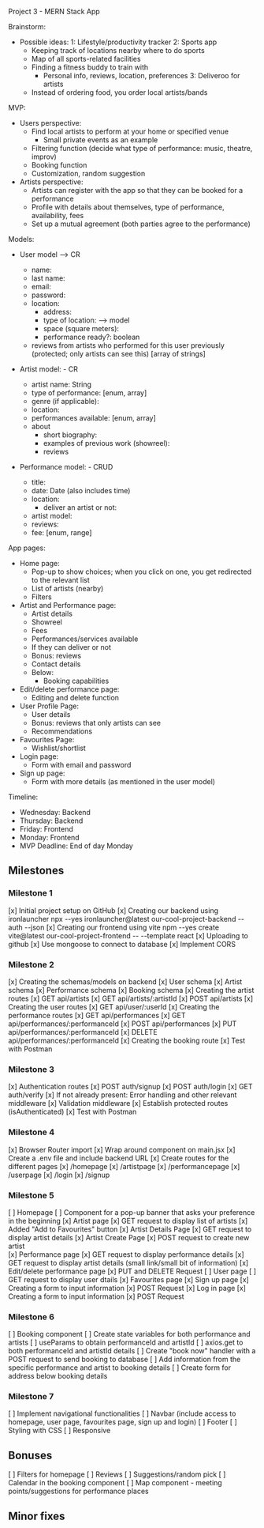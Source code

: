 Project 3 - MERN Stack App

Brainstorm:
- Possible ideas:
  1: Lifestyle/productivity tracker
  2: Sports app 
    - Keeping track of locations nearby where to do sports
    - Map of all sports-related facilities
    - Finding a fitness buddy to train with
      - Personal info, reviews, location, preferences
  3: Deliveroo for artists
    - Instead of ordering food, you order local artists/bands

MVP:
- Users perspective:
  - Find local artists to perform at your home or specified venue
    - Small private events as an example
  - Filtering function (decide what type of performance: music, theatre, improv)
  - Booking function
  - Customization, random suggestion
- Artists perspective:
  - Artists can register with the app so that they can be booked for a performance
  - Profile with details about themselves, type of performance, availability, fees
  - Set up a mutual agreement (both parties agree to the performance)

Models:
- User model --> CR 
  - name:
  - last name:
  - email:
  - password:
  - location:
    - address:
    - type of location:  --> model
    - space (square meters):
    - performance ready?: boolean
  - reviews from artists who performed for this user previously (protected; only artists can see this) [array of strings]

- Artist model: - CR
  - artist name: String
  - type of performance: [enum, array]
  - genre (if applicable):
  - location:
  - performances available: [enum, array]
  - about
    - short biography:
    - examples of previous work (showreel):
    - reviews

- Performance model: - CRUD
  - title:
  - date: Date (also includes time)
  - location:
    - deliver an artist or not:
  - artist model:
  - reviews:
  - fee: [enum, range]

App pages:
- Home page:
  - Pop-up to show choices; when you click on one, you get redirected to the relevant list
  - List of artists (nearby)
  - Filters
- Artist and Performance page:
  - Artist details
  - Showreel
  - Fees
  - Performances/services available
  - If they can deliver or not
  - Bonus: reviews
  - Contact details
  - Below:
    - Booking capabilities
- Edit/delete performance page:
  - Editing and delete function
- User Profile Page:
  - User details
  - Bonus: reviews that only artists can see
  - Recommendations
- Favourites Page:
  - Wishlist/shortlist
- Login page:
  - Form with email and password
- Sign up page:
  - Form with more details (as mentioned in the user model)

Timeline:
 - Wednesday: Backend
 - Thursday: Backend
 - Friday: Frontend
 - Monday: Frontend
 - MVP Deadline: End of day Monday 

## Milestones

### Milestone 1
[x] Initial project setup on GitHub
    [x] Creating our backend using ironlauncher
        npx  --yes  ironlauncher@latest  our-cool-project-backend   --auth   --json
    [x] Creating our frontend using vite
        npm  --yes  create  vite@latest  our-cool-project-frontend -- --template react
    [x] Uploading to github
    [x] Use mongoose to connect to database
    [x] Implement CORS

### Milestone 2 
[x] Creating the schemas/models on backend 
    [x] User schema
    [x] Artist schema
    [x] Performance schema 
    [x] Booking schema 
[x] Creating the artist routes
    [x] GET api/artists
    [x] GET api/artists/:artistId
    [x] POST api/artists
[x] Creating the user routes
    [x] GET api/user/:userId
[x] Creating the performance routes
    [x] GET api/performances
    [x] GET api/performances/:performanceId
    [x] POST api/performances
    [x] PUT api/performances/:performanceId
    [x] DELETE api/performances/:performanceId
[x] Creating the booking route
[x] Test with Postman

### Milestone 3
[x] Authentication routes
    [x] POST auth/signup
    [x] POST auth/login
    [x] GET auth/verify
[x] If not already present: Error handling and other relevant middleware
[x] Validation middleware
[x] Establish protected routes (isAuthenticated)
[x] Test with Postman

### Milestone 4
[x] Browser Router import
    [x] Wrap around <App /> component on main.jsx
[x] Create a .env file and include backend URL
[x] Create routes for the different pages
    [x] /homepage
    [x] /artistpage
    [x] /performancepage
    [x] /userpage
    [x] /login
    [x] /signup

### Milestone 5
[ ] Homepage
    [ ] Component for a pop-up banner that asks your preference in the beginning 
[x] Artist page
    [x] GET request to display list of artists
    [x] Added "Add to Favourites" button
[x] Artist Details Page
    [x] GET request to display artist details
[x] Artist Create Page
    [x] POST request to create new artist    
[x] Performance page
    [x] GET request to display performance details
    [x] GET request to display artist details (small link/small bit of information)
[x] Edit/delete performance page
    [x] PUT and DELETE Request
[ ] User page 
    [ ] GET request to display user dtails
[x] Favourites page
[x] Sign up page
    [x] Creating a form to input information
    [x] POST Request
[x] Log in page
    [x] Creating a form to input information
    [x] POST Request

### Milestone 6
[ ] Booking component 
    [ ] Create state variables for both performance and artists
    [ ] useParams to obtain performanceId and artistId
    [ ] axios.get to both performanceId and artistId details
    [ ] Create "book now" handler with a POST request to send booking to database
    [ ] Add information from the specific performance and artist to booking details
    [ ] Create form for address below booking details

### Milestone 7
[ ] Implement navigational functionalities
    [ ] Navbar (include access to homepage, user page, favourites page, sign up and login)
    [ ] Footer
[ ] Styling with CSS
[ ] Responsive

## Bonuses
[ ] Filters for homepage
[ ] Reviews
[ ] Suggestions/random pick
[ ] Calendar in the booking component
[ ] Map component - meeting points/suggestions for performance places

## Minor fixes